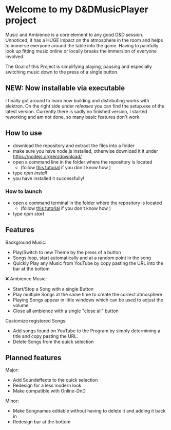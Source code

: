 # Welcome to my D&DMusicPlayer project
Music and Ambience is a core element to any good D&D session. 
Unnoticed, it has a HUGE impact on the atmosphere in the room and helps to immerse everyone around the table into the game.  Having to painfully look up fitting music online or locally breaks the immersion of everyone involved. 

The Goal of this Project is simplifying playing, pausing and especially switching music down to the press of a single button. 

## NEW: Now installable via executable
I finally got around to learn how building and distributing works with elektron.
On the right side under *releases* you can find the setup.exe of the latest version.
Currently there is sadly no finished version, I started reworking and am not done, so many basic features don't work.



## How to use
- download the repository and extract the files into a folder
- make sure you have node.js installed, otherwise download it it under https://nodejs.org/en/download/
- open a command line in the folder where the repository is located 
  - (follow [this tutorial](https://www.youtube.com/watch?v=bgSSJQolR0E) if you don't know how )
- type _npm install_ 
- you have installed it successfully!

### How to launch
- open a command terminal in the folder where the repository is located
   - (follow [this tutorial](https://www.youtube.com/watch?v=bgSSJQolR0E) if you don't know how )
- type _npm start_

## Features

Background Music:

- Play/Switch to new Theme by the press of a button
- Songs loop, start automatically and at a random point in the song
- Quickly Play any Music from YouTube by copy pasting the URL into the bar at the bottom

❌ Ambience Music:

- Start/Stop a Song with a single Button
- Play multiple Songs at the same time to create the correct atmosphere
- Playing Songs appear in little windows which can be used to adjust the volume
- Close all ambience with a single "close all" button

Customize registered Songs:

- Add songs found on YouTube to the Program by simply determining a title and copy pasting the URL.
- Delete Songs from the quick selection

## Planned features

Major:

- Add Soundeffects to the quick selection
- Redesign for a less modern look
- Make compatible with Online-DnD

Minor:

- Make Songnames editable without having to delete it and adding it back in
- Redesign bar at the bottom
